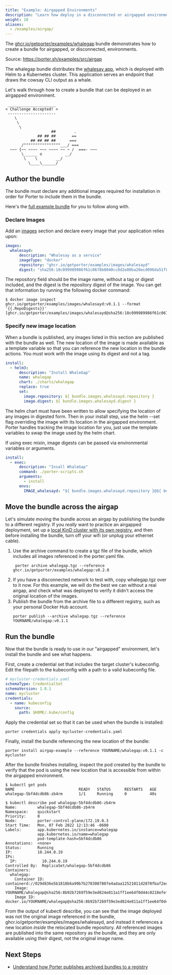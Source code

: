 ```yaml
---
title: "Example: Airgapped Environments"
description: "Learn how deploy in a disconnected or airgapped environments with Porter"
weight: 10
aliases:
  - /examples/airgap/
---
```


The [ghcr.io/getporter/examples/whalegap] bundle demonstrates how to create a bundle for airgapped, or disconnected, environments. 

Source: https://porter.sh/examples/src/airgap

The whalegap bundle distributes the [whalesay app], which is deployed with Helm to a Kubernetes cluster.
This application serves an endpoint that draws the cowsay CLI output as a whale.

Let's walk through how to create a bundle that can be deployed in an airgapped environment.

```
 _____________________
< Challenge Accepted! >
 ---------------------
    \
     \
      \
                    ##        .
              ## ## ##       ==
           ## ## ## ##      ===
       /""""""""""""""""___/ ===
  ~~~ {~~ ~~~~ ~~~ ~~~~ ~~ ~ /  ===- ~~~
       \______ o          __/
        \    \        __/
          \____\______/
```

## Author the bundle
The bundle must declare any additional images required for installation in order for Porter to include them in the bundle.

Here's the [full example bundle][whalegap] for you to
follow along with.

[whalegap]: /examples/src/airgap/

### Declare Images

Add an [images] section and declare every image that your application relies upon:

```yaml
images:
  whalesayd:
      description: "Whalesay as a service"
      imageType: "docker"
      repository: "ghcr.io/getporter/examples/images/whalesayd"
      digest: "sha256:18c099989986f61c0678b8040cc8d2e80ba20ecd096da51f8da3a31c5d1138b8"
```

The repository field should be the image name, without a tag or digest included, and the digest is the repository digest of the image.
You can get that information by running the following docker command:

```console
$ docker image inspect ghcr.io/getporter/examples/images/whalesayd:v0.1.1 --format '{{.RepoDigests}}'
[ghcr.io/getporter/examples/images/whalesayd@sha256:18c099989986f61c0678b8040cc8d2e80ba20ecd096da51f8da3a31c5d1138b8]
```

### Specify new image location

When a bundle is published, any images listed in this section are published with the bundle as well.
The new location of the image is made available as a template variable so that you can reference the new location in the bundle actions.
You must work with the image using its digest and not a tag.

```yaml
install:
  - helm3:
      description: "Install WhaleGap"
      name: whalegap
      chart: ./charts/whalegap
      replace: true
      set:
        image.repository: ${ bundle.images.whalesayd.repository }
        image.digest: ${ bundle.images.whalesayd.digest }
```

The helm chart must have been written to allow specifying the location of any images in digested form.
Then in your install step, use the helm \--set flag overriding the image with its location in the airgapped environment.
Porter handles tracking the image location for you, just use the template variables to swap the image used by the helm chart.

[images]: /docs/bundle/manifest/#images

If using exec mixin, image digests can be passed via environmental variables or arguments.

```yaml
install:
  - exec:
      description: "Insall WhaleGap"
      command: ./porter-scripts.sh
      arguments:
        - install
      envs:
        IMAGE_whalesayd: "${ bundle.images.whalesayd.repository }@${ bundle.images.whalesayd.digest }"
```


## Move the bundle across the airgap

Let's simulate moving the bundle across an airgap by publishing the bundle to a different registry.
If you _really_ want to practice an airgapped deployment, set up a [local KinD cluster with its own registry](https://kind.sigs.k8s.io/docs/user/local-registry/), and then before installing the bundle, turn off your wifi (or unplug your ethernet cable).

1. Use the archive command to create a tgz file of the bundle, which includes all images referenced in the porter.yaml file.
    ```console
     porter archive whalegap.tgz --reference ghcr.io/getporter/examples/whalegap:v0.2.0
    ```
2. If you have a disconnected network to test with, copy whalegap.tgz over to it now.
   For this example, we will do the best we can without a real airgap, and check what was deployed to verify it didn't access the original location of the images.
3. Publish the bundle from the archive file to a different registry, such as your personal Docker Hub account.
    ```console
    porter publish --archive whalegap.tgz --reference YOURNAME/whalegap:v0.1.1
    ```

## Run the bundle

Now that the bundle is ready to use in our "airgapped" environment, let's install the bundle and see what happens.

First, create a credential set that includes the target cluster's kubeconfig.
Edit the filepath to the kubeconfig with a path to a valid kubeconfig file.

```yaml
# mycluster-credentials.yaml
schemaType: CredentialSet
schemaVersion: 1.0.1
name: mycluster
credentials:
  - name: kubeconfig
    source:
      path: $HOME/.kube/config
```

Apply the credential set so that it can be used when the bundle is installed:

```console
porter credentials apply mycluster-credentials.yaml
```

Finally, install the bundle referencing the new location of the bundle:

```console
porter install airgap-example --reference YOURNAME/whalegap:v0.1.1 -c mycluster
```

After the bundle finishes installing, inspect the pod created by the bundle to verify that the pod is using the new location that is accessible from within the airgapped environment. 

```console
$ kubectl get pods
NAME                            READY   STATUS      RESTARTS   AGE
whalegap-5bf4dcdb86-zb4rm       1/1     Running     0          40s

$ kubectl describe pod whalegap-5bf4dcdb86-zb4rm
Name:         whalegap-5bf4dcdb86-zb4rm
Namespace:    quickstart
Priority:     0
Node:         porter-control-plane/172.19.0.3
Start Time:   Mon, 07 Feb 2022 12:13:46 -0600
Labels:       app.kubernetes.io/instance=whalegap
              app.kubernetes.io/name=whalegap
              pod-template-hash=5bf4dcdb86
Annotations:  <none>
Status:       Running
IP:           10.244.0.19
IPs:
  IP:           10.244.0.19
Controlled By:  ReplicaSet/whalegap-5bf4dcdb86
Containers:
  whalegap:
    Container ID:   containerd://029d836e5b1818b6a99b7b2783087807e4adaa12521011d2870fbaf2ed876a5e
    Image:          YOURNAME/whalegap@sha256:8b92b7269f59e3ed824e811a1ff1ee64f0d44c0218efefada57a4bebc2d7ef6f
    Image ID:       docker.io/YOURNAME/whalegap@sha256:8b92b7269f59e3ed824e811a1ff1ee64f0d44c0218efefada57a4bebc2d7ef6f
```

From the output of kubectl describe, you can see that the image deployed was not the original image referenced in the bundle, ghcr.io/getporter/examples/images/whalesayd, and instead it references a new location _inside_ the relocated bundle repository.
All referenced images are published into the same repository as the bundle, and they are only available using their digest, not the original image name.

## Next Steps

* [Understand how Porter publishes archived bundles to a registry](/archive-bundles/)

[ghcr.io/getporter/examples/whalegap]: https://github.com/orgs/getporter/packages/container/package/examples%2Fwhalegap
[whalesay app]: https://github.com/orgs/getporter/packages/container/package/examples%2Fimages%2Fwhalesayd
